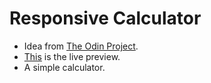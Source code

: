 # Responsive Calculator
* Idea from [The Odin Project](https://theodinproject.com/courses/foundations/lessons/calculator).
* [This](https://ndmekala.github.io/calculator/) is the live preview.
* A simple calculator.
